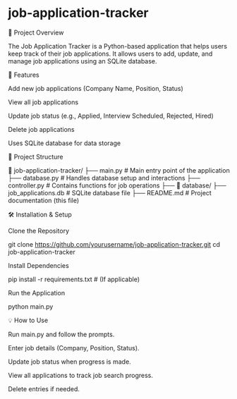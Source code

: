 # job-application-tracker
📌 Project Overview

The Job Application Tracker is a Python-based application that helps users keep track of their job applications. It allows users to add, update, and manage job applications using an SQLite database.

🚀 Features

Add new job applications (Company Name, Position, Status)

View all job applications

Update job status (e.g., Applied, Interview Scheduled, Rejected, Hired)

Delete job applications

Uses SQLite database for data storage

📂 Project Structure

📂 job-application-tracker/
   ├── main.py            # Main entry point of the application
   ├── database.py        # Handles database setup and interactions
   ├── controller.py      # Contains functions for job operations
   ├── 📂 database/
         ├── job_applications.db  # SQLite database file
   ├── README.md          # Project documentation (this file)

🛠️ Installation & Setup

Clone the Repository

git clone https://github.com/yourusername/job-application-tracker.git
cd job-application-tracker

Install Dependencies

pip install -r requirements.txt  # (If applicable)

Run the Application

python main.py

💡 How to Use

Run main.py and follow the prompts.

Enter job details (Company, Position, Status).

Update job status when progress is made.

View all applications to track job search progress.

Delete entries if needed.

